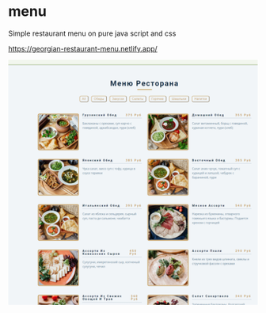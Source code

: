 # menu
Simple restaurant menu on pure java script and css


https://georgian-restaurant-menu.netlify.app/


![alt text](https://github.com/alex1c/menu/blob/master/menu_screen.png?raw=true)
